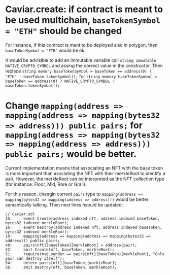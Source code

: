 # Caviar.create: if contract is meant to be used multichain, ```baseTokenSymbol = "ETH"``` should be changed
For instance, if this contract is ment to be deployed also in polygon, then ```baseTokenSymbol = "ETH"``` would be ok.

It would be advisible to add an immutable variable call ```string immutable NATIVE_CRYPTO_SYMBOL``` and assing the correct value in the constructor. Then replace
```string memory baseTokenSymbol = baseToken == address(0) ? "ETH" : baseToken.tokenSymbol();``` for ```string memory baseTokenSymbol = baseToken == address(0) ? NATIVE_CRYPTO_SYMBOL : baseToken.tokenSymbol();```

# Change ```mapping(address => mapping(address => mapping(bytes32 => address))) public pairs;``` for ```mapping(address => mapping(bytes32 => mapping(address => address))) public pairs;``` would be better.
Current implementation means that associating an NFT with the base token is more important than asociating the NFT with their merkleRoot to identify a pair. However, the merkleRoot can be interpreted as the NFT collection type (for instance: Floor, Mid, Rare or Grail).

For this reason, changin current ```pairs``` type to ```mapping(address => mapping(bytes32 => mapping(address => address)))``` would be better semantically talking. Then next lines hsould be updated:

```solidity
// Caviar.sol
15:     event Create(address indexed nft, address indexed baseToken, bytes32 indexed merkleRoot);
16:     event Destroy(address indexed nft, address indexed baseToken, bytes32 indexed merkleRoot);
19:     mapping(address => mapping(address => mapping(bytes32 => address))) public pairs;
40:     pairs[nft][baseToken][merkleRoot] = address(pair);
42:     emit Create(nft, baseToken, merkleRoot);
51:     require(msg.sender == pairs[nft][baseToken][merkleRoot], "Only pair can destroy itself");
54:     delete pairs[nft][baseToken][merkleRoot];
56:     emit Destroy(nft, baseToken, merkleRoot);
```

